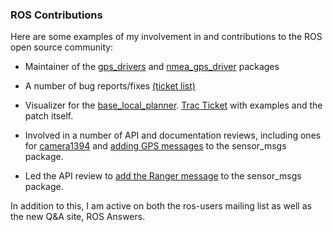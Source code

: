 ### ROS Contributions

Here are some examples of my involvement in and contributions to the ROS open source community:

* Maintainer of the [gps_drivers](http://www.ros.org/wiki/gps_drivers) and [nmea_gps_driver](http://www.ros.org/wiki/nmea_gps_driver) packages

* A number of bug reports/fixes [(ticket list)](https://code.ros.org/trac/ros-pkg/query?reporter=~ericperko&col=id&col=summary&col=owner&col=type&col=status&col=priority&col=milestone&order=priority)

* Visualizer for the [base_local_planner](http://www.ros.org/wiki/base_local_planner). [Trac Ticket](https://code.ros.org/trac/ros-pkg/ticket/4620) with examples and the patch itself.

* Involved in a number of API and documentation reviews, including ones for [camera1394](http://www.ros.org/wiki/camera1394) and [adding GPS messages](http://www.ros.org/wiki/sensor_msgs/Reviews/2010-05-31%20GPS%20Proposal_API_Review) to the sensor_msgs package.

* Led the API review to [add the Ranger message](http://www.ros.org/wiki/sensor_msgs/Reviews/2010-10-04_Ranger_Proposal_API_Review) to the sensor_msgs package.

In addition to this, I am active on both the ros-users mailing list as well as the new Q&A site, ROS Answers.
